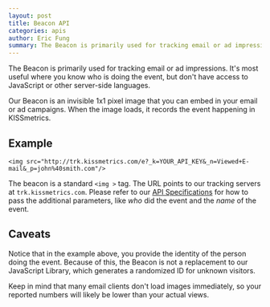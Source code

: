 ```yaml
---
layout: post
title: Beacon API
categories: apis
author: Eric Fung
summary: The Beacon is primarily used for tracking email or ad impressions, or in cases where you do not have access to JavaScript or other server-side languages.
---
```

The Beacon is primarily used for tracking email or ad impressions. It's most useful where you know who is doing the event, but don't have access to JavaScript or other server-side languages.

Our Beacon is an invisible 1x1 pixel image that you can embed in your email or ad campaigns. When the image loads, it records the event happening in KISSmetrics.



## Example

    <img src="http://trk.kissmetrics.com/e?_k=YOUR_API_KEY&_n=Viewed+E-mail&_p=john%40smith.com"/>

The beacon is a standard `<img >` tag. The URL points to our tracking servers at `trk.kissmetrics.com`. Please refer to our [API Specifications][specs] for how to pass the additional parameters, like *who* did the event and the *name* of the event.

## Caveats

Notice that in the example above, you provide the identity of the person doing the event. Because of this, the Beacon is not a replacement to our JavaScript Library, which generates a randomized ID for unknown visitors.

Keep in mind that many email clients don't load images immediately, so your reported numbers will likely be lower than your actual views.

[specs]: /apis/specifications#recording-an-event
